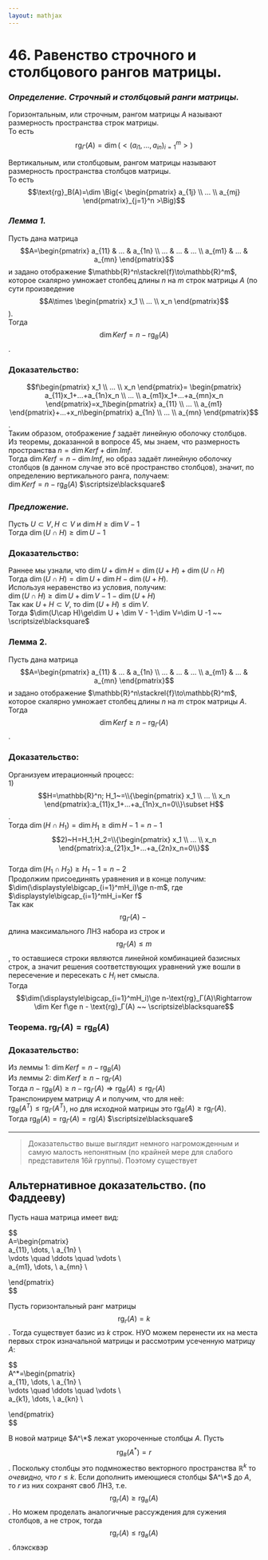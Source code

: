 ```yaml
---  
layout: mathjax  
---  
```

  
# 46. Равенство строчного и столбцового рангов матрицы.  
  
### *Определение. Строчный и столбцовый ранги матрицы.*  
Горизонтальным, или строчным, рангом матрицы $A$ называют размерность пространства строк матрицы.  
То есть $$\text{rg}_Г(A)=\dim\Big(<(a_{i1},...,a_{in})_{i=1}^m>\Big)$$  
  
Вертикальным, или столбцовым, рангом матрицы называют размерность пространства столбцов матрицы.  
То есть $$\text{rg}_В(A)=\dim \Big(<  
\begin{pmatrix}  
a_{1j}  
\\  
...  
\\  
a_{mj}  
\end{pmatrix}_{j=1}^n >\Big)$$  
  
### *Лемма $1$.*  
Пусть дана матрица $$A=\begin{pmatrix}  
a_{11} & ... & a_{1n}  
\\  
... & ... & ...  
\\  
a_{m1} & ... & a_{mn}  
\end{pmatrix}$$ и задано отображение $\mathbb{R}^n\stackrel{f}\to\mathbb{R}^m$, которое скалярно умножает столбец длины $n$ на $m$ строк матрицы $A$ (по сути произведение $$A\times \begin{pmatrix}  
x_1  
\\  
...  
\\  
x_n  
\end{pmatrix}$$).  
Тогда $$\dim Ker f=n-\text{rg}_В(A)$$.  
  
### Доказательство:  
  
$$f\begin{pmatrix}  
x_1  
\\  
...  
\\  
x_n  
\end{pmatrix}=  
\begin{pmatrix}  
a_{11}x_1+...+a_{1n}x_n  
\\  
...  
\\  
a_{m1}x_1+...+a_{mn}x_n  
\end{pmatrix}=x_1\begin{pmatrix}  
a_{11}  
\\  
...  
\\  
a_{m1}  
\end{pmatrix}+...+x_n\begin{pmatrix}  
a_{1n}  
\\  
...  
\\  
a_{mn}  
\end{pmatrix}$$.  
Таким образом, отображение $f$ задаёт линейную оболочку столбцов.  
Из теоремы, доказанной в вопросе 45, мы знаем, что размерность пространства $n=\dim Kerf+\dim Imf$.  
Тогда $\dim Kerf =n-\dim Imf$, но образ задаёт линейную оболочку столбцов (в данном случае это всё пространство столбцов), значит, по определению вертикального ранга, получаем:  
$\dim Ker f=n-\text{rg}_В(A)$  $\scriptsize\blacksquare$  
  
### *Предложение.*  
Пусть $U\subset V, H\subset V$ и $\dim H\ge \dim V- 1$  
Тогда $\dim(U\cap H)\ge \dim U - 1$  
  
### Доказательство:  
Раннее мы узнали, что $\dim U +\dim H = \dim(U+H)+\dim(U\cap H)$  
Тогда $\dim(U\cap H)=\dim U + \dim H - \dim(U+H)$.  
Используя неравенство из условия, получим:  
$\dim(U\cap H)\ge\dim U + \dim V - 1-\dim(U+H)$  
Так как $U+H\subset V$, то $\dim(U+H)\le\dim V$.  
Тогда $\dim(U\cap H)\ge\dim U + \dim V - 1-\dim V=\dim U -1 ~~ \scriptsize\blacksquare$  
  
### Лемма $2$.  
Пусть дана матрица $$A=\begin{pmatrix}  
a_{11} & ... & a_{1n}  
\\  
... & ... & ...  
\\  
a_{m1} & ... & a_{mn}  
\end{pmatrix}$$ и задано отображение $\mathbb{R}^n\stackrel{f}\to\mathbb{R}^m$, которое скалярно умножает столбец длины $n$ на $m$ строк матрицы $A$.  
Тогда $$\dim Ker f\ge n - \text{rg}_Г(A)$$.  
  
### Доказательство:  
Организуем итерационный процесс:  
$1)$ $$H=\mathbb{R}^n; H_1~=\\{\begin{pmatrix}  
x_1  
\\  
...  
\\  
x_n  
\end{pmatrix}:a_{11}x_1+...+a_{1n}x_n=0\\}\subset H$$.  
Тогда $\dim (H\cap H_1)=\dim H_1\ge \dim H-1=n-1$  
$$2)~H=H_1;H_2=\\{\begin{pmatrix}  
x_1  
\\  
...  
\\  
x_n  
\end{pmatrix}:a_{21}x_1+...+a_{2n}x_n=0\\}$$  
Тогда $\dim (H_1\cap H_2)\ge H_1-1=n-2$  
Продолжим присоединять уравнения и в конце получим:  
$\dim(\displaystyle\bigcap_{i=1}^mH_i)\ge n-m$, где $\displaystyle\bigcap_{i=1}^mH_i=Ker f$  
Так как $$\text{rg}_Г(A)~-~$$длина максимального ЛНЗ набора из строк и  
$$\text{rg}_Г(A)\le m$$, то оставшиеся строки являются линейной комбинацией базисных строк, а значит решения соответствующих уравнений уже вошли в пересечение и пересекать с $H_i$ нет смысла.  
Тогда $$\dim(\displaystyle\bigcap_{i=1}^mH_i)\ge n-\text{rg}_Г(A)\Rightarrow \dim Ker f\ge n - \text{rg}_Г(A) ~~ \scriptsize\blacksquare$$  
  
### Теорема. $\text{rg}_Г(A)=\text{rg}_В(A)$  
  
### Доказательство:  
Из леммы $1$: $\dim Ker f=n-\text{rg}_В(A)$  
Из леммы $2$: $\dim Ker f\ge n - \text{rg}_Г(A)$  
Тогда $n-\text{rg}_В(A)\ge n - \text{rg}_Г(A)\Rightarrow \text{rg}_В(A)\le\text{rg}_Г(A)$  
Транспонируем матрицу $A$ и получим, что для неё:  
$\text{rg}_В(A^T)\le\text{rg}_Г(A^T)$, но для исходной матрицы это $\text{rg}_В(A)\ge\text{rg}_Г(A)$.  
Тогда $\text{rg}_В(A)=\text{rg}_Г(A)=\text{rg}(A)$  $\scriptsize\blacksquare$  
  
---  
  
> Доказательство выше выглядит немного нагроможденным и самую малость непонятным (по крайней мере для слабого представителя 16й группы). Поэтому существует  
>  
  
## Альтернативное доказательство. (по Фаддееву)  
  
Пусть наша матрица имеет вид:  
  
$$  
A=\begin{pmatrix}  
a_{11}, \dots, \ a_{1n} \\  
\vdots \quad \ddots \quad \vdots \\  
a_{m1}, \dots, \ a_{mn} \\  
  
\end{pmatrix}  
$$  
  
Пусть горизонтальный ранг матрицы $$\text{rg}_г(A) = k$$. Тогда существует базис из $k$ строк. НУО можем перенести их на места первых строк изначальной матрицы и рассмотрим усеченную матрицу $A$:  
  
$$  
A^*=\begin{pmatrix}  
a_{11}, \dots, \ a_{1n} \\  
\vdots \quad \ddots \quad \vdots \\  
a_{k1}, \dots, \ a_{kn} \\  
  
\end{pmatrix}  
$$  
  
В новой матрице $A^\*$ лежат укороченные столбцы $A$. Пусть $$\text{rg}_в(A^*) = r$$. Поскольку столбцы это подмножество векторного пространства $\mathbb{R}^{k}$ то *очевидно, что* $r \le k$. Если дополнить имеющиеся столбцы $A^\*$ до $A$, то $r$ из них сохранят своб ЛНЗ, т.е. $$\text{rg}_г(A) \ge \text{rg}_в(A)$$. Но можем проделать аналогичные рассуждения для сужения столбцов, а не строк, тогда $$\text{rg}_г(A) \le \text{rg}_в(A)$$. блэксквэр  
